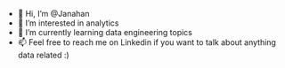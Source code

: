 - 👋 Hi, I’m @Janahan
- 👀 I’m interested in analytics
- 🌱 I’m currently learning data engineering topics
- 📫 Feel free to reach me on Linkedin if you want to talk about anything data related :)

<!---
JSandrakumar/JSandrakumar is a ✨ special ✨ repository because its `README.md` (this file) appears on your GitHub profile.
You can click the Preview link to take a look at your changes.
--->
